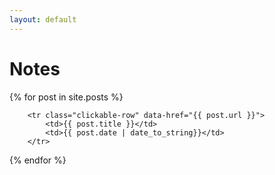 ```yaml
---
layout: default
---
```


# Notes


<table class="table table-striped">

{% for post in site.posts %}

		<tr class="clickable-row" data-href="{{ post.url }}">
			<td>{{ post.title }}</td>
			<td>{{ post.date | date_to_string}}</td>
		</tr>

{% endfor %}	

</table>

